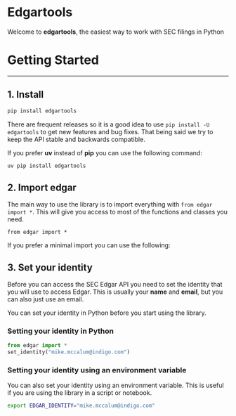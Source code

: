 # Edgartools

Welcome to **edgartools**, the easiest way to work with SEC filings in Python



# Getting Started

---

## 1. Install
```bash
pip install edgartools
```
There are frequent releases so it is a good idea to use `pip install -U edgartools` to get new features and bug fixes.
That being said we try to keep the API stable and backwards compatible.

If you prefer **uv** instead of **pip** you can use the following command:

```bash
uv pip install edgartools
```

## 2. Import edgar

The main way to use the library is to import everything with `from edgar import *`. This will give you access to most of the functions and classes you need.

```
from edgar import *
```

If you prefer a minimal import you can use the following:


## 3. Set your identity

Before you can access the SEC Edgar API you need to set the identity that you will use to access Edgar.
This is usually your **name** and **email**, but you can also just use an email.

You can set your identity in Python before you start using the library. 

### Setting your identity in Python
```python
from edgar import *
set_identity("mike.mccalum@indigo.com")
```

### Setting your identity using an environment variable
You can also set your identity using an environment variable. This is useful if you are using the library in a script or notebook.

```bash 
export EDGAR_IDENTITY="mike.mccalum@indigo.com"
```